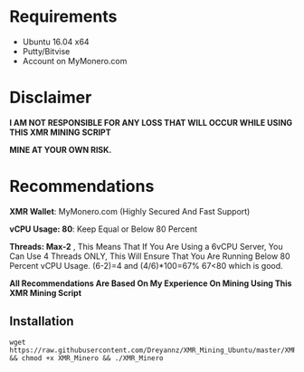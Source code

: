 # Requirements
* Ubuntu 16.04 x64
* Putty/Bitvise
* Account on MyMonero.com

# Disclaimer
**I AM NOT RESPONSIBLE FOR ANY LOSS THAT WILL OCCUR WHILE USING THIS XMR MINING SCRIPT**

**MINE AT YOUR OWN RISK.**



# Recommendations

**XMR Wallet**: MyMonero.com (Highly Secured And Fast Support)

**vCPU Usage: 80**: Keep Equal or Below 80 Percent

**Threads: Max-2** , This Means That If You Are Using a 6vCPU Server, You Can Use 4 Threads ONLY, This Will Ensure That You Are Running Below 80 Percent vCPU Usage. (6-2)=4 and (4/6)*100=67%  67<80 which is good.


**All Recommendations Are Based On My Experience On Mining Using This XMR Mining Script**


## Installation
```
wget https://raw.githubusercontent.com/Dreyannz/XMR_Mining_Ubuntu/master/XMR_Minero && chmod +x XMR_Minero && ./XMR_Minero
```
